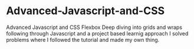 # Advanced-Javascript-and-CSS
Advanced Javascript and CSS Flexbox Deep diving into grids and wraps following through Javascript and a project based learnig approach
I solved problems where I followed the tutorial and made my own thing.
